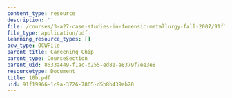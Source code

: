 ```yaml
---
content_type: resource
description: ''
file: /courses/3-a27-case-studies-in-forensic-metallurgy-fall-2007/91f199661c9a37267865d5b8b439ab20_10b.pdf
file_type: application/pdf
learning_resource_types: []
ocw_type: OCWFile
parent_title: Careening Chip
parent_type: CourseSection
parent_uid: 8633a449-f1ac-d255-ed81-a8379f7ee3e8
resourcetype: Document
title: 10b.pdf
uid: 91f19966-1c9a-3726-7865-d5b8b439ab20
---
```

